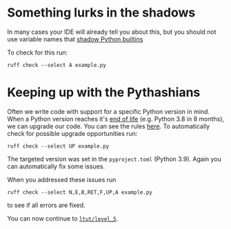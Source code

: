 # Something lurks in the shadows

In many cases your IDE will already tell you about this, but you should not use variable names that [shadow Python builtins](https://docs.astral.sh/ruff/rules/#flake8-builtins-a)

To check for this run:

```
ruff check --select A example.py
```

# Keeping up with the Pythashians

Often we write code with support for a specific Python version in mind. When a Python version reaches it's [end of life](https://endoflife.date/python) (e.g. Python 3.8 in 8 months), we can upgrade our code.
You can see the rules [here](https://docs.astral.sh/ruff/rules/#pyupgrade-up).
To automatically check for possible upgrade opportunities run:

```
ruff check --select UP example.py
```

The targeted version was set in the `pyproject.toml` (Python 3.9).
Again you can automatically fix some issues.

When you addressed these issues run

```
ruff check --select N,E,B,RET,F,UP,A example.py
```

to see if all errors are fixed.

You can now continue to [`ltut/level_5`](https://github.com/dobraczka/linting-tutorial/blob/main/ltut/level_5/README.md).
